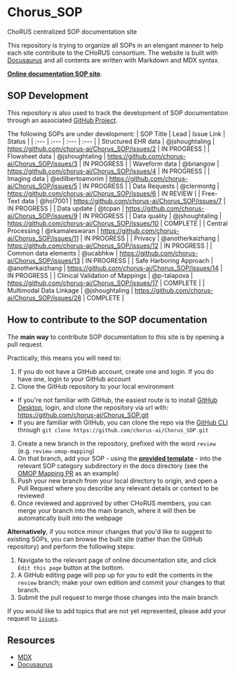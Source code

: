 # Chorus_SOP
ChoRUS centralized SOP documentation site

This repository is trying to organize all SOPs in an elengant manner to help each site contribute to the CHoRUS consortium.
The website is built with [Docusaurus](https://docusaurus.io/) and all contents are written with Markdown and MDX syntax.

[**Online documentation SOP site**](https://chorus-ai.github.io/Chorus_SOP/). 

## SOP Development

This repository is also used to track the development of SOP documentation through an associated [GitHub Project](https://github.com/orgs/chorus-ai/projects/13).

The following SOPs are under development:
| SOP Title | Lead | Issue Link | Status |
| :--- | :--- | :--- | :--- |
| Structured EHR data | @jshoughtaling | https://github.com/chorus-ai/Chorus_SOP/issues/2 | IN PROGRESS |
| Flowsheet data | @jshoughtaling | https://github.com/chorus-ai/Chorus_SOP/issues/3 | IN PROGRESS |
| Waveform data | @briangow | https://github.com/chorus-ai/Chorus_SOP/issues/4 | IN PROGRESS |
| Imaging data | @edilbertoamorim | https://github.com/chorus-ai/Chorus_SOP/issues/5 | IN PROGRESS |
| Data Requests | @clermontg | https://github.com/chorus-ai/Chorus_SOP/issues/6 | IN REVIEW |
| Free-Text data | @hol7001 | https://github.com/chorus-ai/Chorus_SOP/issues/7 | IN PROGRESS |
| Data update | @tcpan | https://github.com/chorus-ai/Chorus_SOP/issues/9 | IN PROGRESS |
| Data quality | @jshoughtaling | https://github.com/chorus-ai/Chorus_SOP/issues/10 | COMPLETE |
| Central Processing | @rkamaleswaran | https://github.com/chorus-ai/Chorus_SOP/issues/11 | IN PROGRESS |
| Privacy | @anotherkaizhang | https://github.com/chorus-ai/Chorus_SOP/issues/12 | IN PROGRESS |
| Common data elements | @ucabhkw | https://github.com/chorus-ai/Chorus_SOP/issues/13 | IN PROGRESS |
| Safe Harboring Approach | @anotherkaizhang | https://github.com/chorus-ai/Chorus_SOP/issues/14 | IN PROGRESS |
| Clinical Validation of Mappings | @p-talapova | https://github.com/chorus-ai/Chorus_SOP/issues/17 | COMPLETE |
| Multimodal Data Linkage | @jshoughtaling | https://github.com/chorus-ai/Chorus_SOP/issues/28 | COMPLETE |

## How to contribute to the SOP documentation

The **main way** to contribute SOP documentation to this site is by opening a pull request.

Practically, this means you will need to:
1. If you do not have a GitHub account, create one and login. If you do have one, login to your GitHub account
2. Clone the GitHub repository to your local environment
  - If you're not familiar with GitHub, the easiest route is to install [GitHub Desktop](https://desktop.github.com/), login, and clone the repository via url with: https://github.com/chorus-ai/Chorus_SOP.git
  - If you are familiar with GitHub, you can clone the repo via the [GitHub CLI](https://cli.github.com/) through `git clone https://github.com/chorus-ai/Chorus_SOP.git`
3. Create a new branch in the repository, prefixed with the word `review` (e.g. `review-omop-mapping`)
4. On that branch, add your SOP - using the [**provided template**](https://github.com/chorus-ai/Chorus_SOP/blob/main/sop-website/docs/TEMPLATE/SOP-Template.mdx) - into the relevant SOP category subdirectory in the docs directory (see the [OMOP Mapping PR](https://github.com/chorus-ai/Chorus_SOP/pull/19) as an example)
5. Push your new branch from your local directory to origin, and open a Pull Request where you describe any relevant details or context to be reviewed
6. Once reviewed and approved by other CHoRUS members, you can merge your branch into the main branch, where it will then be automatically built into the webpage

**Alternatively**, if you notice minor changes that you'd like to suggest to existing SOPs, you can browse the built site (rather than the GitHub repository) and perform the following steps:

1. Navigate to the relevant page of online documentation site, and click `Edit this page` button at the bottom.
2. A GitHub editing page will pop up for you to edit the contents in the `review` branch; make your own edition and commit your changes to that branch.
3. Submit the pull request to merge those changes into the main branch

If you would like to add topics that are not yet represented, please add your request to [`issues`](https://github.com/chorus-ai/Chorus_SOP/issues).

## Resources
- [MDX](https://mdxjs.com/)
- [Docusaurus](https://docusaurus.io/)
